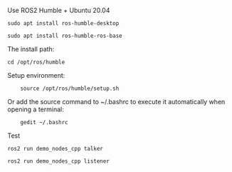 

Use ROS2 Humble + Ubuntu 20.04

```
sudo apt install ros-humble-desktop

sudo apt install ros-humble-ros-base
```

The install path:
```
cd /opt/ros/humble
```

Setup environment:
```
    source /opt/ros/humble/setup.sh
```

Or add the source command to ~/.bashrc to execute it automatically when opening a terminal:
```
    gedit ~/.bashrc
```


Test
```
ros2 run demo_nodes_cpp talker

ros2 run demo_nodes_cpp listener
```
